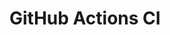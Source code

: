 # GitHub Actions CI















































































































































































































































































































































































































































































































































































































































































































































































































































































































































































































































































































































































































































































































































































































































































































































































































































































































































































































































































































































































































































































































































































































































































































































































































































































































































































































































































































































































































































































































































































































































































































































































































































































































































































































